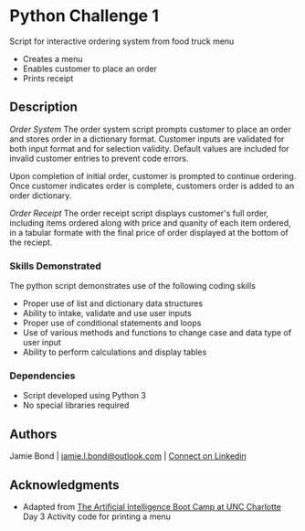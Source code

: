 # Python Challenge 1

Script for interactive ordering system from food truck menu
* Creates a menu
* Enables customer to place an order
* Prints receipt


## Description

*Order System* 
The order system script prompts customer to place an order and stores order in a dictionary format. Customer inputs are validated for both input format and for selection validity. Default values are included for invalid customer entries to prevent code errors.

Upon completion of initial order, customer is prompted to continue ordering. Once customer indicates order is complete, customers order is added to an order dictionary.

*Order Receipt* 
The order receipt script displays customer's full order, including items ordered along with price and quanity of each item ordered, in a tabular formate with the final price of order displayed at the bottom of the reciept.

### Skills Demonstrated
The python script demonstrates use of the following coding skills
* Proper use of list and dictionary data structures
* Ability to intake, validate and use user inputs
* Proper use of conditional statements and loops
* Use of various methods and functions to change case and data type of user input
* Ability to perform calculations and display tables

### Dependencies

* Script developed using Python 3
* No special libraries required

## Authors

Jamie Bond | jamie.l.bond@outlook.com | [Connect on Linkedin](https://linkedin.com/in/jamielbond)

## Acknowledgments

* Adapted from [The Artificial Intelligence Boot Camp at UNC Charlotte](https://bootcamp.charlotte.edu/artificial-intelligence/) Day 3 Activity code for printing a menu
